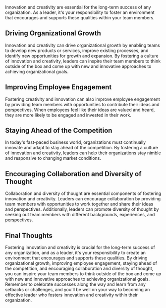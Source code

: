 
Innovation and creativity are essential for the long-term success of any organization. As a leader, it's your responsibility to foster an environment that encourages and supports these qualities within your team members.

Driving Organizational Growth
-----------------------------

Innovation and creativity can drive organizational growth by enabling teams to develop new products or services, improve existing processes, and identify new opportunities for growth and expansion. By fostering a culture of innovation and creativity, leaders can inspire their team members to think outside of the box and come up with new and innovative approaches to achieving organizational goals.

Improving Employee Engagement
-----------------------------

Fostering creativity and innovation can also improve employee engagement by providing team members with opportunities to contribute their ideas and perspectives. When employees feel like their ideas are valued and heard, they are more likely to be engaged and invested in their work.

Staying Ahead of the Competition
--------------------------------

In today's fast-paced business world, organizations must continually innovate and adapt to stay ahead of the competition. By fostering a culture of innovation and creativity, leaders can help their organizations stay nimble and responsive to changing market conditions.

Encouraging Collaboration and Diversity of Thought
--------------------------------------------------

Collaboration and diversity of thought are essential components of fostering innovation and creativity. Leaders can encourage collaboration by providing team members with opportunities to work together and share their ideas and perspectives. Additionally, leaders can promote diversity of thought by seeking out team members with different backgrounds, experiences, and perspectives.

Final Thoughts
--------------

Fostering innovation and creativity is crucial for the long-term success of any organization, and as a leader, it's your responsibility to create an environment that encourages and supports these qualities. By driving organizational growth, improving employee engagement, staying ahead of the competition, and encouraging collaboration and diversity of thought, you can inspire your team members to think outside of the box and come up with new and innovative approaches to achieving organizational goals. Remember to celebrate successes along the way and learn from any setbacks or challenges, and you'll be well on your way to becoming an effective leader who fosters innovation and creativity within their organization.
